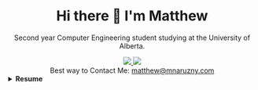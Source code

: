 <h1 align='center'>
    Hi there 👋 I'm Matthew
</h1>

<p align='center'>
    Second year Computer Engineering student studying at the University of Alberta.
</p>



<div align='center'>
    <a href="https://www.linkedin.com/in/matthew-naruzny/">
        <img src="https://img.shields.io/badge/LinkedIn-0077B5?style=for-the-badge&logo=linkedin&logoColor=white">
    </a>
    <a href="https://www.instagram.com/matt.naruzny/">
        <img src="https://img.shields.io/badge/Instagram-E4405F?style=for-the-badge&logo=instagram&logoColor=white">
    </a>
</div>
<div align='center'>
    Best way to Contact Me:
    <a href="mailto:matthew@mnaruzny.com">
        matthew@mnaruzny.com
    </a>
</div>

<details>
<summary><b>Resume</b></summary>
<h2>Experience</h2>
<div>
    <h3><b>Technical Infrastructure Summer Student</b> - The Calgary Airport Authority
    </h3>
    📅 May - August 2022 <br>
    📌 Calgary, AB

</div>
<br>

<div>
    <h3><b>Java Programmer</b> - Alberta Tech Alliance Association
        <a href='https://github.com/ATAARobotics'>
            <img src='https://img.shields.io/badge/GitHub-100000?style=for-the-badge&logo=github&logoColor=white' align='right'>
        </a>
        <img src='https://img.shields.io/badge/OpenJDK-ED8B00?style=for-the-badge&logo=openjdk&logoColor=white' align='right'>
    </h3>
    📅 September 2018 - November 2020 <br>
    📌 Calgary, AB

</div>

</details>

<!--
**matthewnaruzny/matthewnaruzny** is a ✨ _special_ ✨ repository because its `README.md` (this file) appears on your GitHub profile.

Here are some ideas to get you started:

- 🔭 I’m currently working on ...
- 🌱 I’m currently learning ...
- 👯 I’m looking to collaborate on ...
- 🤔 I’m looking for help with ...
- 💬 Ask me about ...
- 📫 How to reach me: ...
- 😄 Pronouns: ...
- ⚡ Fun fact: ...
-->
